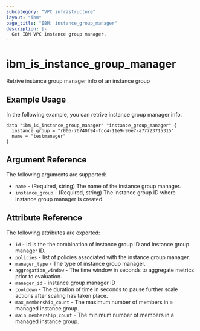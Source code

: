 ```yaml
---
subcategory: "VPC infrastructure"
layout: "ibm"
page_title: "IBM: instance_group_manager"
description: |-
  Get IBM VPC instance group manager.
---
```


# ibm\_is_instance_group_manager

Retrive instance group manager info of an instance group

## Example Usage

In the following example, you can retrive instance group manager info.
```
data "ibm_is_instance_group_manager" "instance_group_manager" {
  instance_group = "r006-76740f94-fcc4-11e9-96e7-a77723715315"
  name = "testmanager"
}
```

## Argument Reference

The following arguments are supported:

* `name` - (Required, string) The name of the instance group manager.
* `instance_group` - (Required, string) The instance group ID where instance group manager is created.

## Attribute Reference

The following attributes are exported:

* `id` - Id is the the combination of instance group ID and instance group manager ID.
* `policies` - list of policies associated with the instance group manager.
* `manager_type` - The type of instance group manager.
* `aggregation_window` - The time window in seconds to aggregate metrics prior to evaluation.
* `manager_id` - instance group manager ID
* `cooldown` - The duration of time in seconds to pause further scale actions after scaling has taken place.
* `max_membership_count` - The maximum number of members in a managed instance group.
* `main_membership_count` - The minimum number of members in a managed instance group. 

